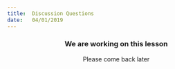 ```yaml
---
title:  Discussion Questions
date:   04/01/2019
---
```


### <center>We are working on this lesson</center>
<center>Please come back later</center>
